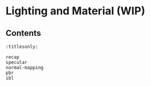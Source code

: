 Lighting and Material (WIP)
=====================

Contents
--------

```{toctree}
:titlesonly:

recap
specular
normal-mapping
pbr
ibl
```
